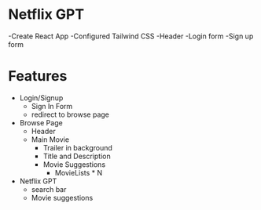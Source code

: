 # Netflix GPT 

-Create React App
-Configured Tailwind CSS
-Header
-Login form 
-Sign up form 

# Features
- Login/Signup
    - Sign In Form 
    - redirect to browse page
- Browse Page
    - Header
    - Main Movie
        - Trailer in background
        - Title and Description
        - Movie Suggestions
            - MovieLists * N
- Netflix GPT
    - search bar
    - Movie suggestions